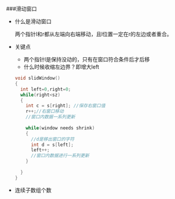 ###滑动窗口

- 什么是滑动窗口

  两个指针l和r都从左端向右端移动，且l位置一定在r的左边或者重合。

- 关键点

  - 两个指针l是保持没动的，只有在窗口符合条件后才后移
  - 什么时候收缩左边界？即增大left

  ```cpp
  void slidWindow()
  {
    int left=0,right=0;
    while(right<sz)
    {
      int c = s[right]; //保存右窗口值
      r++;//右窗口移动
      //窗口内数据一系列更新
     
      while(window needs shrink)
      {
        //d是移出窗口的字符
        int d = s[left];
        left++;
        //窗口内数据进行一系列更新
      }
      
    }
  }
  ```

  

- 连续子数组个数
